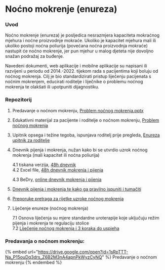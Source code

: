 # Noćno mokrenje (enureza)

### Uvod

Noćno mokrenje (enureza) je posljedica nesrazmjera kapaciteta mokraćnog mjehura i noćne proizvodnje mokraće. Ukoliko je kapacitet mjehura mali ili ukoliko postoji noćna poliurija (povećana noćna proizvodnja mokraće) nastupit će noćno mokrenje, jer pun mjehur u malog djeteta nije dovoljno snažan podražaj za buđenje.

Navedeni dokumenti, web aplikacije i mobilne aplikacije su napisani ili razvijeni u periodu od 2014.-2022. tijekom rada s pacijentima koji boluju od noćnog mokrenja. Cilj je bio standardizirati pristup liječenju pacijenata s noćnim mokrenjem, educirati roditelje i liječnike o problemu noćnog mokrenja te olakšati ili upotpuniti dijagnostiku.

### Repozitorij

1. Predavanje o noćnom mokrenju, [Problem noćnog mokrenja.pptx](https://drive.google.com/open?id=1sRpTTT-Na\_P15ouDq3drs\_Z6B2M3nA4apnPkWyzCyNQ)
2. Edukativni materijal za pacijente i roditelje o noćnom mokrenju, [Problem noćnog mokrenja](http://slaven-abdovic.from.hr/enureza\_edu/)
3. Upitnik opsega i težine tegoba, ispunjava roditelj prije pregleda, [Enureza upitnik za roditelje](https://drive.google.com/open?id=1VPtIZs4y81h6jnUwnfIaQoRYmBpaTqyA)
4.  Dnevnik pijenja i mokrenja, nužan kako bi se utvrdio uzrok noćnog mokrenja (mali kapacitet ili noćna poliurija)

    4.1 tiskana verzija, [48h dnevnik](https://drive.google.com/open?id=1Up\_f-J5tJCjO1kJBTONFFMnF-MXBXkyJ)\
    4.2 Excel file, [48h dnevnik mokrenja i pijenja](https://drive.google.com/open?id=1eMNe9UeqJHjGoHEKNagK9sCb2fKM3DYs)

    4.3 BeDry, [online dnevnik mokrenja i pijenja](https://bedry.eu)
5. [Dnevnik pijenja i mokrenja te kako ga pravilno ispuniti i tumačiti](https://budisuh.eu/dnevnik-pijenja-i-mokrenja-ispunjavanje-tumacenje/)
6. [Preporuke pretraga za rijetke uzroke noćnog mokrenja](http://slaven-abdovic.from.hr/enureza\_prep/)
7.  Liječenje enureze (noćnog mokrenja)

    7.1 Osnova liječenja su mjere standardne uroterapije koje uključuju režim pijenja i mokrenja te regulaciju stolice\
    7.2 [Liječenje noćnog mokrenja i 3 koraka do uspjeha](https://budisuh.eu/uspjesno-lijecenje-nocnog-mokrenja/)

### Predavanja o noćnom mokrenju:

{% embed url="https://drive.google.com/open?id=1sRpTTT-Na_P15ouDq3drs_Z6B2M3nA4apnPkWyzCyNQ" %}
Predavanje o noćnom mokrenju
{% endembed %}
